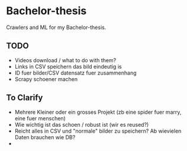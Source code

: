 # Bachelor-thesis
Crawlers and ML for my Bachelor-thesis.

## TODO
- Videos download / what to do with them?
- Links in CSV speichern das bild eindeutig is
- ID fuer bilder/CSV datensatz fuer zusammenhang
- Scrapy schoener machen

## To Clarify
- Mehrere Kleiner oder ein grosses Projekt (zb eine spider fuer marry, eine fuer menschen)
- Wie wichtig ist das schoen / robust ist (wir es reused?)
- Reicht alles in CSV und "normale" bilder zu speichern? Ab wievielen Daten brauchen wie DB?
- 
